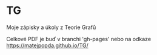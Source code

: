 # TG
Moje zápisky a úkoly z Teorie Grafů 

Celkové PDF je buď v branchi 'gh-pages' nebo na odkaze https://matejpopda.github.io/TG/
